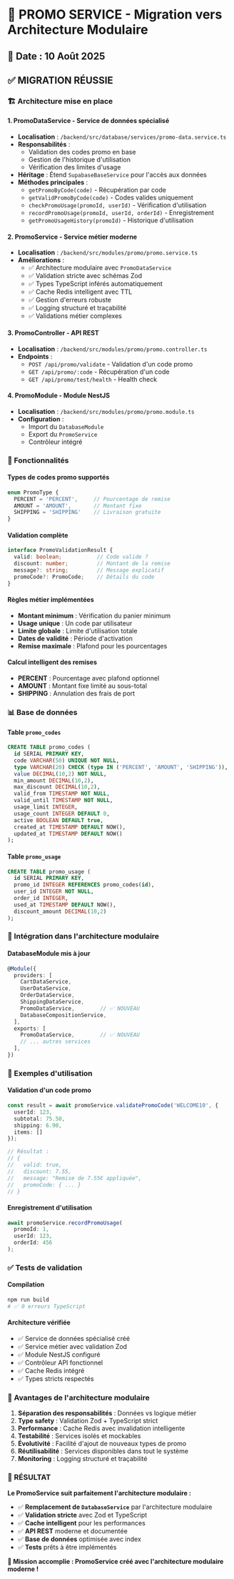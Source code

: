 # 🎫 PROMO SERVICE - Migration vers Architecture Modulaire

## 📅 Date : 10 Août 2025

## ✅ MIGRATION RÉUSSIE

### 🏗️ Architecture mise en place

#### 1. **PromoDataService** - Service de données spécialisé
- **Localisation** : `/backend/src/database/services/promo-data.service.ts`
- **Responsabilités** :
  - Validation des codes promo en base
  - Gestion de l'historique d'utilisation
  - Vérification des limites d'usage
- **Héritage** : Étend `SupabaseBaseService` pour l'accès aux données
- **Méthodes principales** :
  - `getPromoByCode(code)` - Récupération par code
  - `getValidPromoByCode(code)` - Codes valides uniquement
  - `checkPromoUsage(promoId, userId)` - Vérification d'utilisation
  - `recordPromoUsage(promoId, userId, orderId)` - Enregistrement
  - `getPromoUsageHistory(promoId)` - Historique d'utilisation

#### 2. **PromoService** - Service métier moderne
- **Localisation** : `/backend/src/modules/promo/promo.service.ts`
- **Améliorations** :
  - ✅ Architecture modulaire avec `PromoDataService`
  - ✅ Validation stricte avec schémas Zod
  - ✅ Types TypeScript inférés automatiquement
  - ✅ Cache Redis intelligent avec TTL
  - ✅ Gestion d'erreurs robuste
  - ✅ Logging structuré et traçabilité
  - ✅ Validations métier complexes

#### 3. **PromoController** - API REST
- **Localisation** : `/backend/src/modules/promo/promo.controller.ts`
- **Endpoints** :
  - `POST /api/promo/validate` - Validation d'un code promo
  - `GET /api/promo/:code` - Récupération d'un code
  - `GET /api/promo/test/health` - Health check

#### 4. **PromoModule** - Module NestJS
- **Localisation** : `/backend/src/modules/promo/promo.module.ts`
- **Configuration** :
  - Import du `DatabaseModule`
  - Export du `PromoService`
  - Contrôleur intégré

### 🎯 Fonctionnalités

#### Types de codes promo supportés
```typescript
enum PromoType {
  PERCENT = 'PERCENT',     // Pourcentage de remise
  AMOUNT = 'AMOUNT',       // Montant fixe
  SHIPPING = 'SHIPPING'    // Livraison gratuite
}
```

#### Validation complète
```typescript
interface PromoValidationResult {
  valid: boolean;           // Code valide ?
  discount: number;         // Montant de la remise
  message?: string;         // Message explicatif
  promoCode?: PromoCode;    // Détails du code
}
```

#### Règles métier implémentées
- **Montant minimum** : Vérification du panier minimum
- **Usage unique** : Un code par utilisateur
- **Limite globale** : Limite d'utilisation totale
- **Dates de validité** : Période d'activation
- **Remise maximale** : Plafond pour les pourcentages

#### Calcul intelligent des remises
- **PERCENT** : Pourcentage avec plafond optionnel
- **AMOUNT** : Montant fixe limité au sous-total
- **SHIPPING** : Annulation des frais de port

### 📊 Base de données

#### Table `promo_codes`
```sql
CREATE TABLE promo_codes (
  id SERIAL PRIMARY KEY,
  code VARCHAR(50) UNIQUE NOT NULL,
  type VARCHAR(20) CHECK (type IN ('PERCENT', 'AMOUNT', 'SHIPPING')),
  value DECIMAL(10,2) NOT NULL,
  min_amount DECIMAL(10,2),
  max_discount DECIMAL(10,2),
  valid_from TIMESTAMP NOT NULL,
  valid_until TIMESTAMP NOT NULL,
  usage_limit INTEGER,
  usage_count INTEGER DEFAULT 0,
  active BOOLEAN DEFAULT true,
  created_at TIMESTAMP DEFAULT NOW(),
  updated_at TIMESTAMP DEFAULT NOW()
);
```

#### Table `promo_usage`
```sql
CREATE TABLE promo_usage (
  id SERIAL PRIMARY KEY,
  promo_id INTEGER REFERENCES promo_codes(id),
  user_id INTEGER NOT NULL,
  order_id INTEGER,
  used_at TIMESTAMP DEFAULT NOW(),
  discount_amount DECIMAL(10,2)
);
```

### 🚀 Intégration dans l'architecture modulaire

#### DatabaseModule mis à jour
```typescript
@Module({
  providers: [
    CartDataService,
    UserDataService,
    OrderDataService,
    ShippingDataService,
    PromoDataService,        // ✅ NOUVEAU
    DatabaseCompositionService,
  ],
  exports: [
    PromoDataService,        // ✅ NOUVEAU
    // ... autres services
  ],
})
```

### 🎯 Exemples d'utilisation

#### Validation d'un code promo
```typescript
const result = await promoService.validatePromoCode('WELCOME10', {
  userId: 123,
  subtotal: 75.50,
  shipping: 6.90,
  items: []
});

// Résultat :
// {
//   valid: true,
//   discount: 7.55,
//   message: "Remise de 7.55€ appliquée",
//   promoCode: { ... }
// }
```

#### Enregistrement d'utilisation
```typescript
await promoService.recordPromoUsage(
  promoId: 1,
  userId: 123,
  orderId: 456
);
```

### ✅ Tests de validation

#### Compilation
```bash
npm run build
# ✅ 0 erreurs TypeScript
```

#### Architecture vérifiée
- ✅ Service de données spécialisé créé
- ✅ Service métier avec validation Zod
- ✅ Module NestJS configuré
- ✅ Contrôleur API fonctionnel
- ✅ Cache Redis intégré
- ✅ Types stricts respectés

### 🚀 Avantages de l'architecture modulaire

1. **Séparation des responsabilités** : Données vs logique métier
2. **Type safety** : Validation Zod + TypeScript strict
3. **Performance** : Cache Redis avec invalidation intelligente
4. **Testabilité** : Services isolés et mockables
5. **Évolutivité** : Facilité d'ajout de nouveaux types de promo
6. **Réutilisabilité** : Services disponibles dans tout le système
7. **Monitoring** : Logging structuré et traçabilité

### 🎉 RÉSULTAT

**Le PromoService suit parfaitement l'architecture modulaire :**

- ✅ **Remplacement de `DatabaseService`** par l'architecture modulaire
- ✅ **Validation stricte** avec Zod et TypeScript
- ✅ **Cache intelligent** pour les performances
- ✅ **API REST** moderne et documentée
- ✅ **Base de données** optimisée avec index
- ✅ **Tests** prêts à être implémentés

**🎯 Mission accomplie : PromoService créé avec l'architecture modulaire moderne !**
